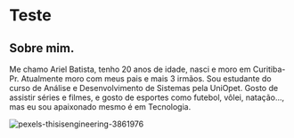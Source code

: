 # Teste

## Sobre mim.

Me chamo Ariel Batista, tenho 20 anos de idade, nasci e moro em Curitiba-Pr. Atualmente moro com meus pais e mais 3 irmãos.
Sou estudante do curso de Análise e Desenvolvimento de Sistemas pela UniOpet.
Gosto de assistir séries e filmes, e gosto de esportes como futebol, vôlei, natação..., mas eu sou apaixonado mesmo é em Tecnologia.


![pexels-thisisengineering-3861976](https://user-images.githubusercontent.com/71838841/114454634-3378bf00-9bb1-11eb-90bf-9672c2cc3b63.jpg)
